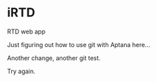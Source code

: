 iRTD
====

RTD web app

Just figuring out how to use git with Aptana here...

Another change, another git test.

Try again.
